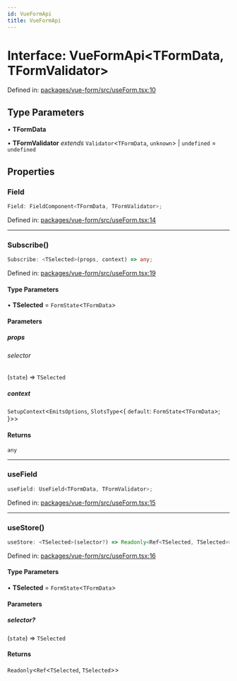 ```yaml
---
id: VueFormApi
title: VueFormApi
---
```


# Interface: VueFormApi\<TFormData, TFormValidator\>

Defined in: [packages/vue-form/src/useForm.tsx:10](https://github.com/TanStack/form/blob/main/packages/vue-form/src/useForm.tsx#L10)

## Type Parameters

• **TFormData**

• **TFormValidator** *extends* `Validator`\<`TFormData`, `unknown`\> \| `undefined` = `undefined`

## Properties

### Field

```ts
Field: FieldComponent<TFormData, TFormValidator>;
```

Defined in: [packages/vue-form/src/useForm.tsx:14](https://github.com/TanStack/form/blob/main/packages/vue-form/src/useForm.tsx#L14)

***

### Subscribe()

```ts
Subscribe: <TSelected>(props, context) => any;
```

Defined in: [packages/vue-form/src/useForm.tsx:19](https://github.com/TanStack/form/blob/main/packages/vue-form/src/useForm.tsx#L19)

#### Type Parameters

• **TSelected** = `FormState`\<`TFormData`\>

#### Parameters

##### props

###### selector

(`state`) => `TSelected`

##### context

`SetupContext`\<`EmitsOptions`, `SlotsType`\<\{
  `default`: `FormState`\<`TFormData`\>;
 \}\>\>

#### Returns

`any`

***

### useField

```ts
useField: UseField<TFormData, TFormValidator>;
```

Defined in: [packages/vue-form/src/useForm.tsx:15](https://github.com/TanStack/form/blob/main/packages/vue-form/src/useForm.tsx#L15)

***

### useStore()

```ts
useStore: <TSelected>(selector?) => Readonly<Ref<TSelected, TSelected>>;
```

Defined in: [packages/vue-form/src/useForm.tsx:16](https://github.com/TanStack/form/blob/main/packages/vue-form/src/useForm.tsx#L16)

#### Type Parameters

• **TSelected** = `FormState`\<`TFormData`\>

#### Parameters

##### selector?

(`state`) => `TSelected`

#### Returns

`Readonly`\<`Ref`\<`TSelected`, `TSelected`\>\>
